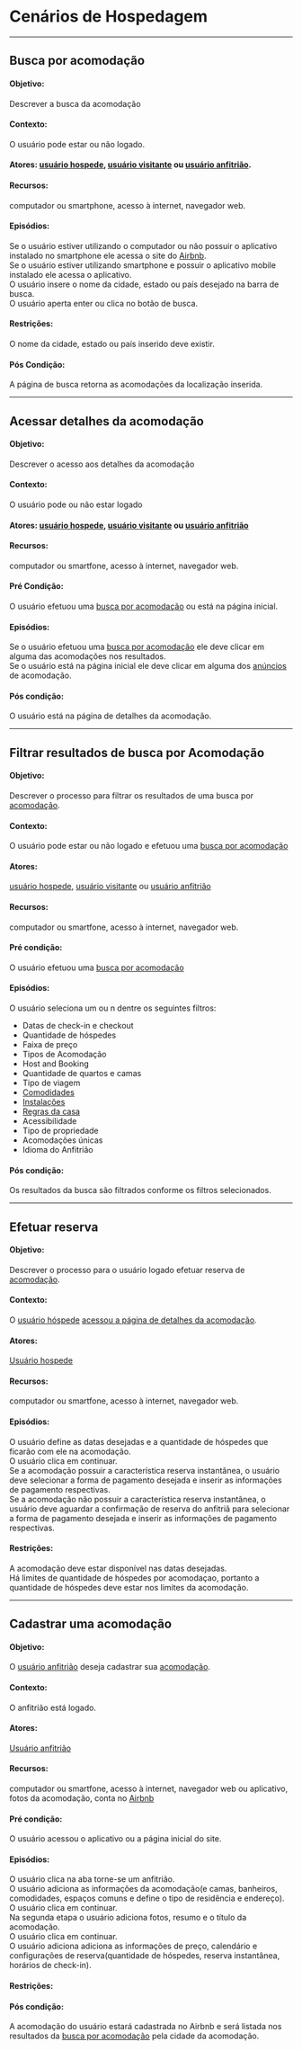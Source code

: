 # Cenários de Hospedagem

***

## Busca por acomodação<a name="BUSCAR-ACOMODACAO"></a>
#### Objetivo:
Descrever a busca da acomodação
#### Contexto:
O usuário pode estar ou não logado.
#### Atores: [usuário hospede](lex_geral.md#HOSPEDE), [usuário visitante](lex_geral.md#VISITANTE) ou [usuário anfitrião](lex_geral.md#ANFITRIAO).
#### Recursos:
computador ou smartphone, acesso à internet, navegador web.
#### Episódios:
Se o usuário estiver utilizando o computador ou não possuir o aplicativo instalado no smartphone ele acessa o site do [Airbnb](lex_geral.md#Airbnb).<br>
Se o usuário estiver utilizando smartphone e possuir o aplicativo mobile instalado ele acessa o aplicativo.<br>
O usuário insere o nome da cidade, estado ou país desejado na barra de busca.<br>
O usuário aperta enter ou clica no botão de busca.
#### Restrições:
O nome da cidade, estado ou país inserido deve existir.
#### Pós Condição:
A página de busca retorna as acomodações da localização inserida.
***
## Acessar detalhes da acomodação<a name="DETALHES-ACOMODACAO"></a>
#### Objetivo:
Descrever o acesso aos detalhes da acomodação
#### Contexto:
O usuário pode ou não estar logado
#### Atores: [usuário hospede](lex_geral.md#HOSPEDE), [usuário visitante](lex_geral.md#VISITANTE) ou [usuário anfitrião](lex_geral.md#ANFITRIAO)
#### Recursos:
computador ou smartfone, acesso à internet, navegador web.
#### Pré Condição:
O usuário efetuou uma [busca por acomodação](#BUSCAR-ACOMODACAO) ou está na página inicial.
#### Episódios:
Se o usuário efetuou uma [busca por acomodação](#BUSCA-ACOMODACAO) ele deve clicar em alguma das acomodações nos resultados.<br>
Se o usuário está na página inicial ele deve clicar em alguma dos [anúncios](lex_geral.md#ANUNCIO) de acomodação.
#### Pós condição:
O usuário está na página de detalhes da acomodação.

***
## Filtrar resultados de busca por Acomodação<a name="FILTRAR-ACOMODACAO"></a>
#### Objetivo:
Descrever o processo para filtrar os resultados de uma busca por [acomodação](lex_hospedagem.md#ACOMODACAO).
#### Contexto:
O usuário pode estar ou não logado e efetuou uma [busca por acomodação](#BUSCAR-ACOMODACAO)
#### Atores:
[usuário hospede](lex_geral.md#HOSPEDE), [usuário visitante](lex_geral.md#VISITANTE) ou [usuário anfitrião](lex_geral.md#ANFITRIAO)
#### Recursos:
computador ou smartfone, acesso à internet, navegador web.
#### Pré condição:
O usuário efetuou uma [busca por acomodação](#BUSCAR-ACOMODACAO)
#### Episódios:
O usuário seleciona um ou n dentre os seguintes filtros: <br>
* Datas de check-in e checkout
* Quantidade de hóspedes
* Faixa de preço
* Tipos de Acomodação
* Host and Booking
* Quantidade de quartos e camas
* Tipo de viagem
* [Comodidades](lex_hospedagem.md#COMODIDADES)
* [Instalações](lex_hospedagem.md#INSTALACOES)
* [Regras da casa](lex_hospedagem.md$#REGRAS)
* Acessibilidade
* Tipo de propriedade
* Acomodações únicas
* Idioma do Anfitrião

#### Pós condição:
Os resultados da busca são filtrados conforme os filtros selecionados.

***

## Efetuar reserva<a name="EFETUAR-RESERVA"></a>
#### Objetivo:
Descrever o processo para o usuário logado efetuar reserva de [acomodação](lex_hospedagem.md#ACOMODACAO).
#### Contexto:
O [usuário hóspede](lex_geral.md#HOSPEDE) [acessou a página de detalhes da acomodação](#DETALHES-ACOMODACAO).
#### Atores:
[Usuário hospede](lex_geral.md#HOSPEDE)
#### Recursos:
computador ou smartfone, acesso à internet, navegador web.
#### Episódios:
O usuário define as datas desejadas e a quantidade de hóspedes que ficarão com ele na acomodação.<br>
O usuário clica em continuar. <br>
Se a acomodação possuir a característica reserva instantânea, o usuário deve selecionar a forma de pagamento desejada e inserir as informações de pagamento respectivas.<br>
Se a acomodação não possuir a característica reserva instantânea, o usuário deve aguardar a confirmação de reserva do anfitriã para selecionar a forma de pagamento desejada e inserir as informações de pagamento respectivas.
#### Restrições:
 A acomodação deve estar disponível nas datas desejadas.<br>
 Há limites de quantidade de hóspedes por acomodaçao, portanto a quantidade de hóspedes deve estar nos limites da acomodação.
***
## Cadastrar uma acomodação<a name="CADASTRAR-ACOMODACAO"></a>
#### Objetivo:
O [usuário anfitrião](lex_geral.md#ANFITRIAO) deseja cadastrar sua [acomodação](lex_hospedagem.md#ACOMODACAO).
#### Contexto:
O anfitrião está logado.
#### Atores:
[Usuário anfitrião](lex_geral.md#ANFITRIAO)
#### Recursos:
computador ou smartfone, acesso à internet, navegador web ou aplicativo, fotos da acomodação, conta no [Airbnb](lex_geral.md#AIRBNB)
#### Pré condição:
O usuário acessou o aplicativo ou a página inicial do site.
#### Episódios:
O usuário clica na aba torne-se um anfitrião.<br>
O usuário adiciona as informações da acomodação(e camas, banheiros, comodidades, espaços comuns e define o tipo de residência e endereço).<br>
O usuário clica em continuar.<br>
Na segunda etapa o usuário adiciona fotos, resumo e o título da acomodação.<br>
O usuário clica em continuar.<br>
O usuário adiciona adiciona as informações de preço, calendário e configurações de reserva(quantidade de hóspedes, reserva instantânea, horários de check-in).
#### Restrições:

#### Pós condição:
A acomodação do usuário estará cadastrada no Airbnb e será listada nos resultados da [busca por acomodação](#BUSCAR-ACOMODACAO) pela cidade da acomodação.
